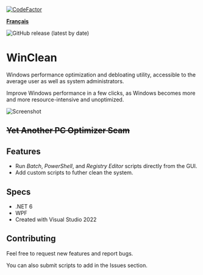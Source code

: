 [![CodeFactor](https://www.codefactor.io/repository/github/5cover/winclean/badge)](https://www.codefactor.io/repository/github/5cover/winclean)

[**Français**](README.fr.md)

![GitHub release (latest by date)](https://img.shields.io/github/downloads/5cover/WinClean/latest/total?label=Download&logo=windows&logoColor=00BCF2)

# WinClean
Windows performance optimization and debloating utility, accessible to the average user as well as system administrators.

Improve Windows performance in a few clicks, as Windows becomes more and more resource-intensive and unoptimized.

![Screenshot](https://raw.githubusercontent.com/wiki/5cover/WinClean/img/MainWindow.png)

## ~~Yet Another PC Optimizer Scam~~

## Features
- Run *Batch*, *PowerShell*, and *Registry Editor* scripts directly from the GUI.
- Add custom scripts to futher clean the system.

## Specs
- .NET 6
- WPF
- Created with Visual Studio 2022

## Contributing
Feel free to request new features and report bugs.

You can also submit scripts to add in the Issues section.
